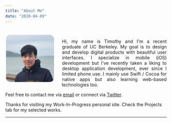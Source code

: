 ```yaml
---
title: "About Me"
date: "2020-04-09"
---
```


<br>

<!-- <div align="center"> -->
<img src="/profile.jpg" alt="Logo" width=150 style="border-radius:10%; float: left; shape-outside: inset(1% round 10%); margin-right: 25px; margin-bottom: 10px; border: 2px solid rgba(255, 255, 255, 0.75);">

<p style="text-align: justify;">Hi, my name is Timothy and I'm a recent graduate of UC Berkeley. My goal is to design and develop digital products with beautiful user interfaces. I specialize in mobile (iOS) development but I've recently taken a liking to desktop application development, ever since I limited phone use. I mainly use Swift / Cocoa for native apps but also learning web-based technologies too.

Feel free to contact me via <a href="mailto:parkimothy@gmail.com?subject = Feedback&body = Message"> email</a> or connect via <a href="https://twitter.com/yogurtsake" target="_blank">Twitter</a>.

Thanks for visiting my Work-In-Progress personal site. Check the Projects tab for my selected works.
</p>


---